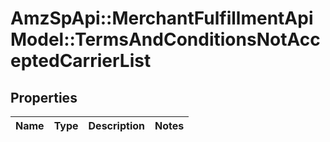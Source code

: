 # AmzSpApi::MerchantFulfillmentApiModel::TermsAndConditionsNotAcceptedCarrierList

## Properties
Name | Type | Description | Notes
------------ | ------------- | ------------- | -------------

